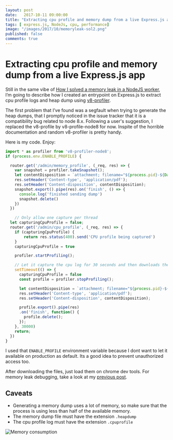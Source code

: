 ```yaml
---
layout: post
date:   2017-10-11 09:00:00
title: "Extracting cpu profile and memory dump from a live Express.js app"
tags: [ express.js, NodeJs, cpu, performance]
image: "/images/2017/10/memoryleak-sol2.png"
published: false
comments: true
---
```

# Extracting cpu profile and memory dump from a live Express.js app

Still in the same vibe of [How I solved a memory leak in a NodeJS worker](/2017/10/11/memoryleak-in-node-js-q-defer.html), I’m going to describe how I created an entrypoint on Express.js to extract cpu profile logs and heap dump using [v8-profiler](https://github.com/node-inspector/v8-profiler).

The first problem that I’ve found was a segfault when trying to generate the heap dumps, that I promptly noticed in the issue tracker that it is a compatibility bug related to node 8.x. Following a user's suggestion, I replaced the v8-profile by v8-profile-node8 for now. Inspite of the horrible documentation and random v8-profiler is pretty handy.

Here is my code. Enjoy:

```ts
import * as profiler from 'v8-profiler-node8';
if (process.env.ENABLE_PROFILE) {

  router.get('/admin/memory_profile', (_req, res) => {
    var snapshot = profiler.takeSnapshot();
    let contentDisposition = `attachment; filename="${process.pid}-${Date.now()}.heapsnapshot"`
    res.setHeader('Content-type', 'application/pdf');
    res.setHeader('Content-disposition', contentDisposition);
    snapshot.export().pipe(res).on('finish', () => {
      console.log('finished sending dump')
      snapshot.delete()
    })
  })

    // Only allow one capture per thread
  let capturingCpuProfile = false;
  router.get('/admin/cpu_profile', (_req, res) => {
    if (capturingCpuProfile) {
        return res.status(400).send('CPU profile being captured')
    }
    capturingCpuProfile = true

    profiler.startProfiling();

    // Let it capture the cpu log for 30 seconds and then downloads the file
    setTimeout(() => {
      capturingCpuProfile = false
      const profile = profiler.stopProfiling();

      let contentDisposition = `attachment; filename="${process.pid}-${Date.now()}.cpuprofile"`
      res.setHeader('Content-type', 'application/pdf');
      res.setHeader('Content-disposition', contentDisposition);

      profile.export().pipe(res)
      .on('finish', function() {
        profile.delete();
      });
    }, 30000)
    return;
  })
}
```

I used that `ENABLE_PROFILE` environment variable because I dont want to let it available on production as default. Its a good idea to prevent unauthorized access too.

After downloading the files, just load them on chrome dev tools. For memory leak debugging, take a look at my [previous post](/2017/10/11/memoryleak-in-node-js-q-defer.html).

## Caveats

- Generating a memory dump uses a lot of memory, so make sure that the process is using less than half of the available memory.
- The memory dump file must have the extension `.heapdump`
- The cpu profile log must have the extension `.cpuprofile`

![Memory consumption](/images/2017/12/is-api-memory.png)
